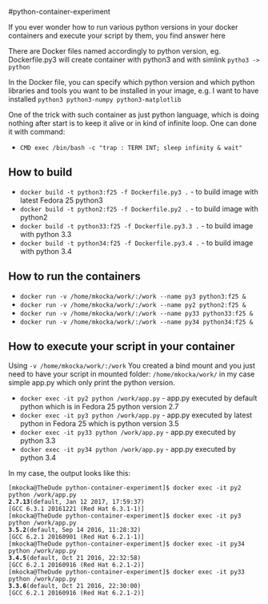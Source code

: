 #python-container-experiment

If you ever wonder how to run various python versions in your docker containers and execute your script by them, you find answer here 

There are Docker files named accordingly to python version, eg. Dockerfile.py3 will create container with python3 and with simlink `pytho3 -> python` 

In the Docker file, you can specify which python version and which python libraries and tools you want to be installed in your image, e.g. I want to have installed `python3 python3-numpy python3-matplotlib`

One of the trick with such container as just python language, which is doing nothing after start is to keep it alive or in kind of infinite loop. One can done it with command:
 * `CMD exec /bin/bash -c "trap : TERM INT; sleep infinity & wait"`

## How to build

 * `docker build -t python3:f25 -f Dockerfile.py3 .` - to build image with latest Fedora 25 python3 
 * `docker build -t python2:f25 -f Dockerfile.py2 .` - to build image with python2 
 * `docker build -t python33:f25 -f Dockerfile.py3.3 .` - to build image with python 3.3 
 * `docker build -t python34:f25 -f Dockerfile.py3.4 .` - to build image with python 3.4  

## How to run the containers 

 * `docker run -v /home/mkocka/work/:/work --name py3 python3:f25 &`
 * `docker run -v /home/mkocka/work/:/work --name py2 python2:f25 &`
 * `docker run -v /home/mkocka/work/:/work --name py33 python33:f25 &`
 * `docker run -v /home/mkocka/work/:/work --name py34 python34:f25 &`

## How to execute your script in your container 
 
Using `-v /home/mkocka/work/:/work` You created a bind mount and you just need to have your script in mounted folder: `/home/mkocka/work/` in my case simple app.py which only print the python version. 

 * `docker exec -it py2 python /work/app.py` - app.py executed by default python which is in Fedora 25 python version 2.7 
 * `docker exec -it py3 python /work/app.py` - app.py executed by latest python in Fedora 25 which is python version 3.5
 * `docker exec -it py33 python /work/app.py` - app.py executed by python 3.3
 * `docker exec -it py34 python /work/app.py` - app.py executed by python 3.4

In my case, the output looks like this: 

`[mkocka@TheDude python-container-experiment]$ docker exec -it py2 python /work/app.py` <br />
<b>`2.7.13`</b>`(default, Jan 12 2017, 17:59:37)`  <br />
`[GCC 6.3.1 20161221 (Red Hat 6.3.1-1)]` <br />
`[mkocka@TheDude python-container-experiment]$ docker exec -it py3 python /work/app.py` <br />
<b>`3.5.2`</b>`(default, Sep 14 2016, 11:28:32)`  <br />
`[GCC 6.2.1 20160901 (Red Hat 6.2.1-1)]` <br />
`[mkocka@TheDude python-container-experiment]$ docker exec -it py34 python /work/app.py`<br />
<b>`3.4.5`</b>`(default, Oct 21 2016, 22:32:58)` <br />
`[GCC 6.2.1 20160916 (Red Hat 6.2.1-2)]`<br />
`[mkocka@TheDude python-container-experiment]$ docker exec -it py33 python /work/app.py`<br />
<b>`3.3.6`</b>`(default, Oct 21 2016, 22:30:00)`<br />
`[GCC 6.2.1 20160916 (Red Hat 6.2.1-2)]`<br />



